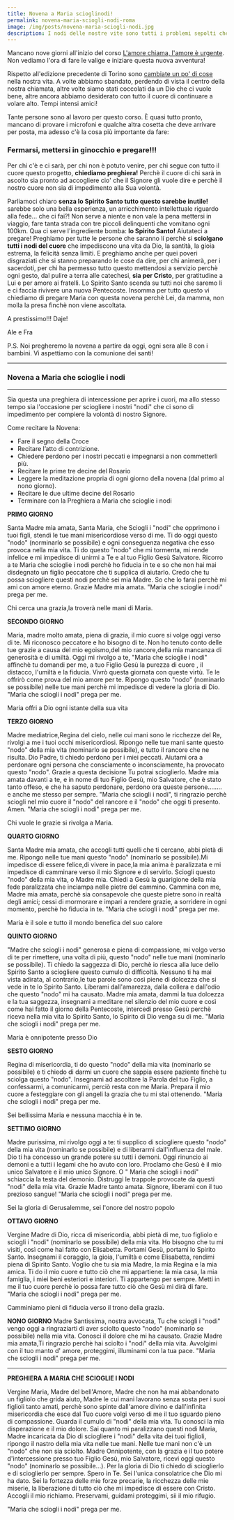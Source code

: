 ```yaml
---
title: Novena a Maria scioglinodi!
permalink: novena-maria-sciogli-nodi-roma
image: /img/posts/novena-maria-sciogli-nodi.jpg
description: I nodi delle nostre vite sono tutti i problemi sepolti che portiamo avanti negli anni, che non sappiamo come risolvere, ma che ci impediscono di accogliere pienamente la chiamata che il Signore oggi stesso ci fa. La preghiera e l'abbandono sono la cura!
---
```


Mancano nove giorni all'inizio del corso [L'amore chiama, l'amore è urgente](http://5p2p.it/l-amore-chiama-l-amore-e-urgente/). Non vediamo l'ora di fare le valige e iniziare questa nuova avventura!

Rispetto all'edizione precedente di Torino sono [cambiate un po' di cose](http://5p2p.it/dove-lui-ci-indichera) nella nostra vita. A volte abbiamo sbandato, perdendo di vista il centro della nostra chiamata, altre volte siamo stati coccolati da un Dio che ci vuole bene, altre ancora abbiamo desiderato con tutto il cuore di continuare a volare alto. Tempi intensi amici!

Tante persone sono al lavoro per questo corso. È quasi tutto pronto, mancano di provare i microfoni e qualche altra cosetta che deve arrivare per posta, ma adesso c'è la cosa più importante da fare:

### Fermarsi, mettersi in ginocchio e pregare!!!

Per chi c'è e ci sarà, per chi non è potuto venire, per chi segue con tutto il cuore  questo progetto, **chiediamo preghiera!** Perchè il cuore di chi sarà in ascolto sia pronto ad accogliere cio' che il Signore gli vuole dire  e perchè il nostro cuore non sia di impedimento  alla Sua volontà.

Parliamoci chiaro **senza lo Spirito Santo tutto questo sarebbe inutile!** sarebbe solo una bella esperienza, un arricchimento intellettuale riguardo alla fede... che ci fai?! Non serve a niente e non vale la pena mettersi in viaggio, fare tanta strada con tre piccoli delinquenti che vomitano ogni 100km. Qua ci serve l'ingrediente bomba: **lo Spirito Santo!** Aiutateci a pregare! Preghiamo per tutte le persone che saranno lí  perchè si **sciolgano tutti i nodi del cuore** che impediscono una vita da Dio, la santità, la gioia estrema, la felicità senza limiti. E preghiamo anche per quei poveri disgraziati che si stanno preparando le cose da dire, per chi animerà, per i sacerdoti, per chi ha permesso tutto questo mettendosi a servizio perchè ogni gesto, dal pulire a terra alle catechesi, **sia per Cristo**, per gratitudine a Lui e per amore ai fratelli. Lo Spirito Santo scenda su tutti noi che saremo lí e ci faccia rivivere una nuova Pentecoste. Insomma per tutto questo vi chiediamo di pregare Maria con questa novena perchè Lei, da mamma, non molla la presa finchè non viene ascoltata.

A prestissimo!!! Daje!

Ale e Fra

P.S. Noi pregheremo la novena a partire da oggi, ogni sera alle 8 con i bambini. Vi aspettiamo con la comunione dei santi!

---

### Novena a Maria che scioglie i nodi

---

Sia questa una preghiera di intercessione per aprire i cuori, ma allo stesso tempo sia l'occasione per sciogliere i nostri "nodi" che ci sono di impedimento per compiere la volontà di nostro Signore.

Come recitare la Novena:

- Fare il segno della Croce
- Recitare l’atto di contrizione.
- Chiedere perdono per i nostri peccati e impegnarsi a non commetterli più.
- Recitare le prime tre decine del Rosario
- Leggere la meditazione propria di ogni giorno della novena (dal primo al nono giorno).
- Recitare le due ultime decine del Rosario
- Terminare con la Preghiera a Maria che scioglie i nodi

**PRIMO GIORNO**

Santa Madre mia amata, Santa Maria, che Sciogli i "nodi" che opprimono i tuoi figli, stendi le tue mani misericordiose verso di me. Ti do oggi questo "nodo" (norminarlo se possibile) e ogni conseguenza negativa che esso provoca nella mia vita. Ti do questo "nodo" che mi tormenta, mi rende infelice e mi impedisce di unirmi a Te e al tuo Figlio Gesù Salvatore. Ricorro a te Maria che scioglie i nodi perchè ho fiducia in te e so che non hai mai disdegnato un figlio peccatore che ti supplica di aiutarlo. Credo che tu possa sciogliere questi nodi perchè sei mia Madre. So che lo farai perchè mi ami con amore eterno. Grazie Madre mia amata. "Maria che scioglie i nodi" prega per me.

Chi cerca una grazia,la troverà nelle mani di Maria.

**SECONDO GIORNO**

Maria, madre molto amata, piena di grazia, il mio cuore si volge oggi verso di te. Mi riconosco peccatore e ho bisogno di te. Non ho tenuto conto delle tue grazie a causa del mio egoismo,del mio rancore,della mia mancanza di generosità e di umiltà.
Oggi mi rivolgo a te, "Maria che scioglie i nodi" affinchè tu domandi per me, a tuo Figlio Gesù la purezza di cuore , il distacco, l'umiltà e la fiducia. Vivrò questa giornata con queste virtù. Te le offrirò come prova del mio amore per te. Ripongo questo "nodo" (nominarlo se possibile) nelle tue mani perchè mi impedisce di vedere la gloria di Dio.
"Maria che sciogli i nodi" prega per me.

Maria offri a Dio ogni istante della sua vita

**TERZO GIORNO**

Madre mediatrice,Regina del cielo, nelle cui mani sono le ricchezze del Re, rivolgi a me i tuoi occhi misericordiosi. Ripongo nelle tue mani sante questo "nodo" della mia vita (nominarlo se possibile), e tutto il rancore che ne risulta. Dio Padre, ti chiedo perdono per i miei peccati. Aiutami ora a perdonare ogni persona che consciamente o inconsciamente, ha provocato questo "nodo". Grazie a questa decisione Tu potrai scioglierlo. Madre mia amata davanti a te, e in nome di tuo Figlio Gesù, mio Salvatore, che è stato tanto offeso, e che ha saputo perdonare, perdono ora queste persone........ e anche me stesso per sempre. "Maria che sciogli i nodi", ti ringrazio perchè sciogli nel mio cuore il "nodo" del rancore e il "nodo" che oggi ti presento. Amen.
"Maria che sciogli i nodi" prega per me.

Chi vuole le grazie si rivolga a Maria.

**QUARTO GIORNO**

Santa Madre mia amata, che accogli tutti quelli che ti cercano, abbi pietà di me. Ripongo nelle tue mani questo "nodo" (nominarlo se possibile).Mi impedisce di essere felice,di vivere in pace,la mia anima è paralizzata e mi impedisce di camminare verso il mio Signore e di servirlo. Sciogli questo "nodo" della mia vita, o Madre mia. Chiedi a Gesù la guarigione della mia fede paralizzata che inciampa nelle pietre del cammino. Cammina con me, Madre mia amata, perchè sia consapevole che queste pietre sono in realtà degli amici; cessi di mormorare e impari a rendere grazie, a sorridere in ogni momento, perchè ho fiducia in te.
"Maria che sciogli i nodi" prega per me.

Maria è il sole e tutto il mondo benefica del suo calore

**QUINTO GIORNO**

"Madre che sciogli i nodi" generosa e piena di compassione, mi volgo verso di te per rimettere, una volta di più, questo "nodo" nelle tue mani (nominarlo se possibile). Ti chiedo la saggezza di Dio, perchè io riesca alla luce dello Spirito Santo a sciogliere questo cumulo di difficoltà. Nessuno ti ha mai vista adirata, al contrario,le tue parole sono così piene di dolcezza che si vede in te lo Spirito Santo. Liberami dall'amarezza, dalla collera e dall'odio che questo "nodo" mi ha causato. Madre mia amata, dammi la tua dolcezza e la tua saggezza, insegnami a meditare nel silenzio del mio cuore e così come hai fatto il giorno della Pentecoste, intercedi presso Gesù perchè riceva nella mia vita lo Spirito Santo, lo Spirito di Dio venga su di me.
"Maria che sciogli i nodi" prega per me.

Maria è onnipotente presso Dio

**SESTO GIORNO**

Regina di misericordia, ti do questo "nodo" della mia vita (nominarlo se possibile) e ti chiedo di darmi un cuore che sappia essere paziente finchè tu sciolga questo "nodo". Insegnami ad ascoltare la Parola del tuo Figlio, a confessarmi, a comunicarmi, perciò resta con me Maria. Prepara il mio cuore a festeggiare con gli angeli la grazia che tu mi stai ottenendo.
"Maria che sciogli i nodi" prega per me.

Sei bellissima Maria e nessuna macchia è in te.

**SETTIMO GIORNO**

Madre purissima, mi rivolgo oggi a te: ti supplico di sciogliere questo "nodo" della mia vita
(nominarlo se possibile) e di liberarmi dall'influenza del male. Dio ti ha concesso un grande potere su tutti i demoni. Oggi rinuncio ai demoni e a tutti i legami che ho avuto con loro. Proclamo che Gesù è il mio unico Salvatore e il mio unico Signore. O " Maria che sciogli i nodi" schiaccia la testa del demonio. Distruggi le trappole provocate da questi "nodi" della mia vita. Grazie Madre tanto amata. Signore, liberami con il tuo prezioso sangue!
"Maria che sciogli i nodi" prega per me.

Sei la gloria di Gerusalemme, sei l'onore del nostro popolo

**OTTAVO GIORNO**

Vergine Madre di Dio, ricca di misericordia, abbi pietà di me, tuo figliolo e sciogli i "nodi" (nominarlo se possibile) della mia vita. Ho bisogno che tu mi visiti, così come hai fatto con Elisabetta. Portami Gesù, portami lo Spirito Santo. Insegnami il coraggio, la gioia, l'umiltà e come Elisabetta, rendimi piena di Spirito Santo. Voglio che tu sia mia Madre, la mia Regina e la mia amica. Ti do il mio cuore e tutto ciò che mi appartiene: la mia casa, la mia famiglia, i miei beni esteriori e interiori. Ti appartengo per sempre. Metti in me il tuo cuore perchè io possa fare tutto ciò che Gesù mi dirà di fare.
"Maria che sciogli i nodi" prega per me.

Camminiamo pieni di fiducia verso il trono della grazia.

**NONO GIORNO**
Madre Santissima, nostra avvocata, Tu che sciogli i "nodi" vengo oggi a ringraziarti di aver sciolto questo "nodo" (nominarlo se possibile) nella mia vita. Conosci il dolore che mi ha causato. Grazie Madre mia amata,Ti ringrazio perchè hai sciolto i "nodi" della mia vita. Avvolgimi con il tuo manto d' amore, proteggimi, illuminami con la tua pace.
"Maria che sciogli i nodi" prega per me.

---

**PREGHIERA A MARIA CHE SCIOGLIE I NODI**

Vergine Maria, Madre del bell'Amore, Madre che non ha mai abbandonato un figliolo che grida aiuto, Madre le cui mani lavorano senza sosta per i suoi figlioli tanto amati, perchè sono spinte dall'amore divino e dall'infinita misericordia che esce dal Tuo cuore volgi verso di me il tuo sguardo pieno di compassione. Guarda il cumulo di "nodi" della mia vita.
Tu conosci la mia disperazione e il mio dolore. Sai quanto mi paralizzano questi nodi Maria, Madre incaricata da Dio di sciogliere i "nodi" della vita dei tuoi figlioli, ripongo il nastro della mia vita nelle tue mani. Nelle tue mani non c'è un "nodo" che non sia sciolto.
Madre Onnipotente, con la grazia e il tuo potere d'intercessione presso tuo Figlio Gesù, mio Salvatore, ricevi oggi questo "nodo" (nominarlo se possibile...). Per la gloria di Dio ti chiedo di scioglierlo e di scioglierlo per sempre. Spero in Te.
Sei l'unica consolatrice che Dio mi ha dato. Sei la fortezza delle mie forze precarie, la ricchezza delle mie miserie, la liberazione di tutto ciò che mi impedisce di essere con Cristo.
Accogli il mio richiamo. Preservami, guidami proteggimi, sii il mio rifugio.

"Maria che sciogli i nodi" prega per me.